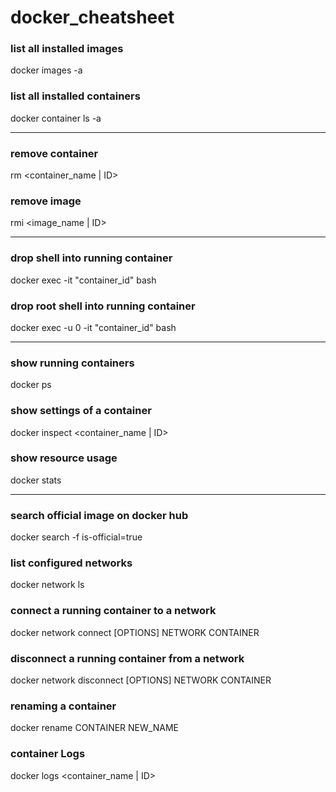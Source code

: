 # docker_cheatsheet

### list all installed images
docker images -a

### list all installed containers
docker container ls -a

---

### remove container
rm <container_name | ID>

### remove image
rmi <image_name | ID>

---

### drop shell into running container
docker exec -it "container_id" bash

### drop root shell into running container
docker exec -u 0 -it "container_id" bash

---

### show running containers
docker ps

### show settings of a container
docker inspect <container_name | ID>

### show resource usage
docker stats

---

### search official image on docker hub
docker search -f is-official=true <searchterm>

### list configured networks
docker network ls

### connect a running container to a network
docker network connect [OPTIONS] NETWORK CONTAINER

### disconnect a running container from a network
docker network disconnect [OPTIONS] NETWORK CONTAINER

### renaming a container
docker rename CONTAINER NEW_NAME

### container Logs
docker logs <container_name | ID>
